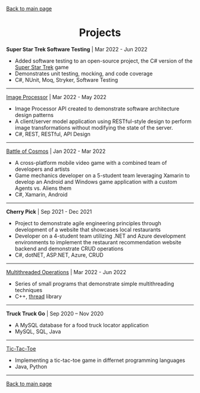 [Back to main page](./../README.md)

<h1 align="center">Projects</h1>

**Super Star Trek Software Testing** | Mar 2022 - Jun 2022
- Added software testing to an open-source project, the C# version of the [Super Star Trek](https://github.com/coding-horror/basic-computer-games/tree/main/84_Super_Star_Trek) game
- Demonstrates unit testing, mocking, and code coverage
- C#, NUnit, Moq, Stryker, Software Testing 

---

[Image Processor](https://github.com/brownr4000/ImageProcessor) | Mar 2022 - May 2022
- Image Processor API created to demonstrate software architecture design patterns
- A client/server model application using RESTful-style design to perform image transformations without modifying the state of the server.
- C#, REST, RESTful, API Design

---

[Battle of Cosmos](https://github.com/brownr4000/5250Constellation) | Jan 2022 - Mar 2022
- A cross-platform mobile video game with a combined team of developers and artists
- Game mechanics developer on a 5-student team leveraging Xamarin to develop an Android and Windows game application with a custom Agents vs. Aliens them
- C#, Xamarin, Android 
---

**Cherry Pick** | Sep 2021 - Dec 2021
- Project to demonstrate agile engineering principles through development of a website that showcases local restaurants
- Developer on a 4-student team utilizing .NET and Azure development environments to implement the restaurant recommendation website backend and demonstrate CRUD operations
- C#, dotNET, ASP.NET, Azure, CRUD

---

[Multithreaded Operations](https://github.com/brownr4000/multithread-ops) | Mar 2022 - Jun 2022
- Series of small programs that demonstrate simple multithreading techniques
- C++, [thread](https://www.cplusplus.com/reference/thread/thread/)
library

---

**Truck Truck Go** | Sep 2020 – Nov 2020
- A MySQL database for a food truck locator application
- MySQL, SQL, Java

---

[Tic-Tac-Toe](https://github.com/brownr4000/tic-tac-toe)
- Implementing a tic-tac-toe game in differnet programming languages
- Java, Python

---

[Back to main page](./../README.md)
